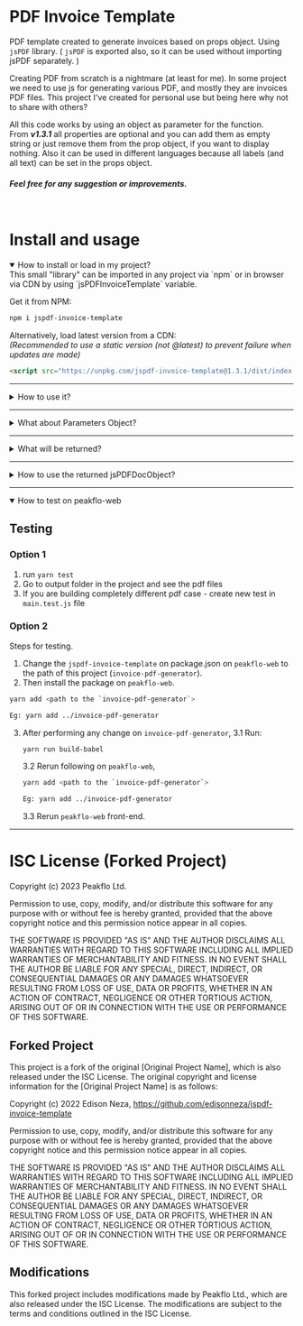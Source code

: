 # PDF Invoice Template

PDF template created to generate invoices based on props object. Using `jsPDF` library. ( `jsPDF` is exported also, so it can be used without importing jsPDF separately. )

Creating PDF from scratch is a nightmare (at least for me). In some project we need to use js for generating various PDF, and mostly they are invoices PDF files. This project I've created for personal use but being here why not to share with others?

All this code works by using an object as parameter for the function. <br/>
From <i><b>v1.3.1</b></i> all properties are optional and you can add them as empty string or just remove them from the prop object, if you want to display nothing. Also it can be used in different languages because all labels (and all text) can be set in the props object.

<h4><b><i>Feel free for any suggestion or improvements.</i></b></h4>

<br/>

# Install and usage

<details open>
<summary>How to install or load in my project?</summary>
This small "library" can be imported in any project via `npm` or in browser via CDN by using `jsPDFInvoiceTemplate` variable.

Get it from NPM:

```sh
npm i jspdf-invoice-template
```

Alternatively, load latest version from a CDN:<br/>
<i>(Recommended to use a static version (not @latest) to prevent failure when updates are made)</i>

```html
<script src="https://unpkg.com/jspdf-invoice-template@1.3.1/dist/index.js"></script>
```

</details>
<hr/>

<details>
<summary>How to use it?</summary>

## Usage

You're ready to start creating your invoice PDF document:

```javascript
//by importing
import jsPDFInvoiceTemplate from "jspdf-invoice-template";

//or directly in browser
jsPDFInvoiceTemplate.default(propsObject);

//you can either import the `OutputType` const or `jsPDF` class if you want to create another PDF from scratch (without using the template)
import jsPDFInvoiceTemplate, {
  OutputType,
  jsPDF,
} from "jspdf-invoice-template";

//or directly in browser
const outputTypes = jsPDFInvoiceTemplate.OutputType;
const jsPDF = jsPDFInvoiceTemplate.jsPDF();

jsPDFInvoiceTemplate.default(propsObject);
```

</details>
<hr/>

<details>
<summary>What about Parameters Object?</summary>

## Parameters object

Just edit the props object and call the function, nothing more... 😊

```javascript
const pdfObject = jsPDFInvoiceTemplate(props); //returns number of pages created

//or in browser
var pdfObject = jsPDFInvoiceTemplate.default(props); //returns number of pages created

var props = {
  outputType: OutputType.Save,
  returnJsPDFDocObject: true,
  fileName: "Invoice 2021",
  orientationLandscape: false,
  logo: {
    src: "https://raw.githubusercontent.com/edisonneza/jspdf-invoice-template/demo/images/logo.png",
    width: 53.33, //aspect ratio = width/height
    height: 26.66,
    margin: {
      top: 0, //negative or positive num, from the current position
      left: 0, //negative or positive num, from the current position
    },
  },
  business: {
    name: "Business Name",
    address: "Albania, Tirane ish-Dogana, Durres 2001",
    phone: "(+355) 069 11 11 111",
    email: "email@example.com",
    email_1: "info@example.al",
    website: "www.example.al",
  },
  contact: {
    label: "Invoice issued for:",
    name: "Client Name",
    address: "Albania, Tirane, Astir",
    phone: "(+355) 069 22 22 222",
    email: "client@website.al",
    otherInfo: "www.website.al",
  },
  invoice: {
    label: "Invoice #: ",
    num: 19,
    invDate: "Payment Date: 01/01/2021 18:12",
    invGenDate: "Invoice Date: 02/02/2021 10:17",
    headerBorder: false,
    tableBodyBorder: false,
    header: ["#", "Description", "Price", "Quantity", "Unit", "Total"],
    table: Array.from(Array(10), (item, index) => [
      index + 1,
      "There are many variations ",
      200.5,
      4.5,
      "m2",
      400.5,
    ]),
    invTotalLabel: "Total:",
    invTotal: "145,250.50",
    invCurrency: "ALL",
    row1: {
      col1: "VAT:",
      col2: "20",
      col3: "%",
      style: {
        fontSize: 10, //optional, default 12
      },
    },
    row2: {
      col1: "SubTotal:",
      col2: "116,199.90",
      col3: "ALL",
      style: {
        fontSize: 10, //optional, default 12
      },
    },
    invDescLabel: "Invoice Note",
    invDesc:
      "There are many variations of passages of Lorem Ipsum available, but the majority have suffered alteration in some form, by injected humour, or randomised words which don't look even slightly believable. If you are going to use a passage of Lorem Ipsum, you need to be sure there isn't anything embarrassing hidden in the middle of text. All the Lorem Ipsum generators on the Internet tend to repeat predefined chunks as necessary.",
  },
  footer: {
    text: "The invoice is created on a computer and is valid without the signature and stamp.",
  },
  pageEnable: true,
  pageLabel: "Page ",
};
```

</details>
<hr/>

<details>
<summary>What will be returned?</summary>
The return object depends on parameters object. See the code below:

```typescript
{
    pagesNumber: number, // (always) - number of pages
    jsPDFDocObject: jsPDF, // if (returnJsPDFDocObject: true) - the doc already created. You can use it to add new content, new  pages.
    blob: Blob, // if (outputType: 'blob') - returns the created pdf file as a Blob object. So you can upload and save it to your server. (Idea from a comment on Twitter)
    dataUriString: string, // if (outputType: 'datauristring')
    arrayBuffer: ArrayBuffer // if (outputType: 'arraybuffer')
}

//store it to a variable and use it wherever you want
var pdfCreated = jsPDFInvoiceTemplate.default({ ...parameters });
var blob = pdfCreated.blob;
//...
var pagesNum = pdfCreated.pagesNumber;
var pdfObject = pdfCreated.jsPDFDocObject;
```

</details>
<hr/>

<details>
<summary>How to use the returned jsPDFDocObject?</summary>

```typescript
//example: create a PDF using the template
var pdfCreated = jsPDFInvoiceTemplate.default({ ...parameters });

//add new page or new content -> see jsPDF documentation
pdfCreated.jsPDFDocObject.addPage();
pdfCreated.jsPDFDocObject.text("Test text", 10, 50);
//...

pdfCreated.jsPDFDocObject.save(); //or .output('<outputTypeHere>');
```

</details>

<hr/>

<details open>
<summary>How to test on peakflo-web</summary>

## Testing

### Option 1

1. run `yarn test`
2. Go to output folder in the project and see the pdf files
3. If you are building completely different pdf case - create new test in `main.test.js` file

### Option 2

Steps for testing.

1. Change the `jspdf-invoice-template` on package.json on `peakflo-web` to the path of this project (`invoice-pdf-generator`).
2. Then install the package on `peakflo-web`.

```sh
yarn add <path to the `invoice-pdf-generator`>

Eg: yarn add ../invoice-pdf-generator
```

3. After performing any change on `invoice-pdf-generator`,
   3.1 Run:

   ```sh
   yarn run build-babel
   ```

   3.2 Rerun following on `peakflo-web`,

   ```sh
   yarn add <path to the `invoice-pdf-generator`>

   Eg: yarn add ../invoice-pdf-generator
   ```

   3.3 Rerun `peakflo-web` front-end.

</details>
<hr/>

# ISC License (Forked Project)

Copyright (c) 2023 Peakflo Ltd.

Permission to use, copy, modify, and/or distribute this software for any purpose with or without fee is hereby granted, provided that the above copyright notice and this permission notice appear in all copies.

THE SOFTWARE IS PROVIDED "AS IS" AND THE AUTHOR DISCLAIMS ALL WARRANTIES WITH REGARD TO THIS SOFTWARE INCLUDING ALL IMPLIED WARRANTIES OF MERCHANTABILITY AND FITNESS. IN NO EVENT SHALL THE AUTHOR BE LIABLE FOR ANY SPECIAL, DIRECT, INDIRECT, OR CONSEQUENTIAL DAMAGES OR ANY DAMAGES WHATSOEVER RESULTING FROM LOSS OF USE, DATA OR PROFITS, WHETHER IN AN ACTION OF CONTRACT, NEGLIGENCE OR OTHER TORTIOUS ACTION, ARISING OUT OF OR IN CONNECTION WITH THE USE OR PERFORMANCE OF THIS SOFTWARE.

## Forked Project

This project is a fork of the original [Original Project Name], which is also released under the ISC License. The original copyright and license information for the [Original Project Name] is as follows:

Copyright (c) 2022 Edison Neza, https://github.com/edisonneza/jspdf-invoice-template

Permission to use, copy, modify, and/or distribute this software for any purpose with or without fee is hereby granted, provided that the above copyright notice and this permission notice appear in all copies.

THE SOFTWARE IS PROVIDED "AS IS" AND THE AUTHOR DISCLAIMS ALL WARRANTIES WITH REGARD TO THIS SOFTWARE INCLUDING ALL IMPLIED WARRANTIES OF MERCHANTABILITY AND FITNESS. IN NO EVENT SHALL THE AUTHOR BE LIABLE FOR ANY SPECIAL, DIRECT, INDIRECT, OR CONSEQUENTIAL DAMAGES OR ANY DAMAGES WHATSOEVER RESULTING FROM LOSS OF USE, DATA OR PROFITS, WHETHER IN AN ACTION OF CONTRACT, NEGLIGENCE OR OTHER TORTIOUS ACTION, ARISING OUT OF OR IN CONNECTION WITH THE USE OR PERFORMANCE OF THIS SOFTWARE.

## Modifications

This forked project includes modifications made by Peakflo Ltd., which are also released under the ISC License. The modifications are subject to the terms and conditions outlined in the ISC License.
